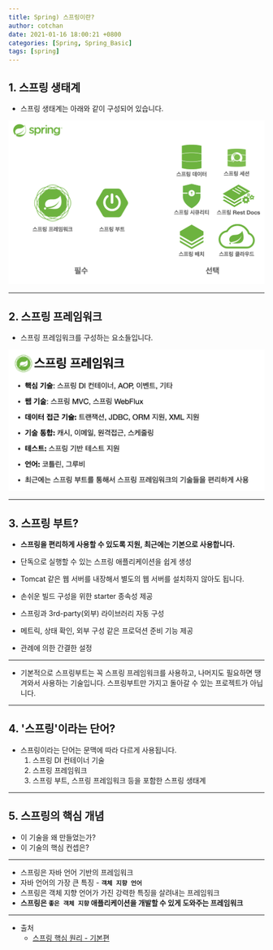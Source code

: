 ```yaml
---
title: Spring) 스프링이란? 
author: cotchan 
date: 2021-01-16 18:00:21 +0800 
categories: [Spring, Spring_Basic]
tags: [spring] 
---
```


## 1. 스프링 생태계

+ 스프링 생태계는 아래와 같이 구성되어 있습니다.

![Desktop View](/assets/img/post/spring/2021-01-16-spring-intro1.png)

---

## 2. 스프링 프레임워크

+ 스프링 프레임워크를 구성하는 요소들입니다.

![Desktop View](/assets/img/post/spring/2021-01-16-spring-intro2.png)


---

## 3. 스프링 부트?

+ **스프링을 편리하게 사용할 수 있도록 지원, 최근에는 기본으로 사용합니다.**

+ 단독으로 실행할 수 있는 스프링 애플리케이션을 쉽게 생성

+ Tomcat 같은 웹 서버를 내장해서 별도의 웹 서버를 설치하지 않아도 됩니다.

+ 손쉬운 빌드 구성을 위한 starter 종속성 제공

+ 스프링과 3rd-party(외부) 라이브러리 자동 구성

+ 메트릭, 상태 확인, 외부 구성 같은 프로덕션 준비 기능 제공

+ 관례에 의한 간결한 설정

---

+ 기본적으로 스프링부트는 꼭 스프링 프레임워크를 사용하고, 나머지도 필요하면 땡겨와서 사용하는 기술입니다. 스프링부트만 가지고 돌아갈 수 있는 프로젝트가 아닙니다.

---

## 4. '스프링'이라는 단어?

+ 스프링이라는 단어는 문맥에 따라 다르게 사용됩니다.
  1. 스프링 DI 컨테이너 기술
  2. 스프링 프레임워크
  3. 스프링 부트, 스프링 프레임워크 등을 포함한 스프링 생태계


---

## 5. 스프링의 핵심 개념

+ 이 기술을 왜 만들었는가?
+ 이 기술의 핵심 컨셉은?

---

+ 스프링은 자바 언어 기반의 프레임워크
+ 자바 언어의 가장 큰 특징 - **`객체 지향 언어`**
+ 스프링은 객체 지향 언어가 가진 강력한 특징을 살려내는 프레임워크
+ **스프링은 `좋은 객체 지향` 애플리케이션을 개발할 수 있게 도와주는 프레임워크**


---

+ 출처
    + [스프링 핵심 원리 - 기본편](https://www.inflearn.com/course/%EC%8A%A4%ED%94%84%EB%A7%81-%ED%95%B5%EC%8B%AC-%EC%9B%90%EB%A6%AC-%EA%B8%B0%EB%B3%B8%ED%8E%B8/dashboard)
